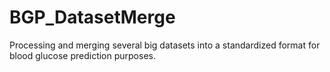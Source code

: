 # BGP_DatasetMerge
Processing and merging several big datasets into a standardized format for blood glucose prediction purposes. 
